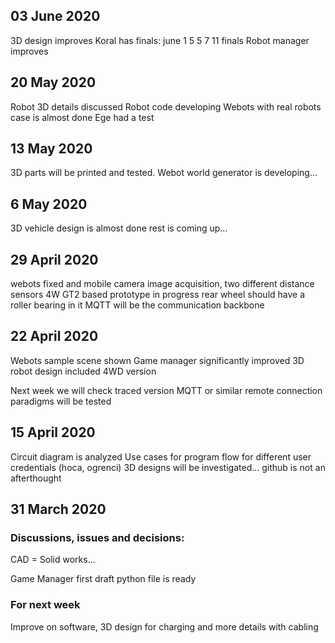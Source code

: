 ## 03 June 2020
3D design improves
Koral has finals: june 1 5 5 7 11 finals
Robot manager improves

## 20 May 2020
Robot 3D details discussed
Robot code developing
Webots with real robots case is almost done
Ege had a test

## 13 May 2020
3D parts will be printed and tested.
Webot world generator is developing...

## 6 May 2020
3D vehicle design is almost done
rest is coming up...

## 29 April 2020
webots fixed and mobile camera image acquisition, two different distance sensors
4W GT2 based prototype in progress rear wheel should have a roller bearing in it
MQTT will be the communication backbone

## 22 April 2020
Webots sample scene shown
Game manager significantly improved
3D robot design included 4WD version

Next week we will check traced version
MQTT or similar remote connection paradigms will be tested



## 15 April 2020
Circuit diagram is analyzed
Use cases for program flow for different user credentials (hoca, ogrenci)
3D designs will be investigated...
github is not an afterthought

## 31 March 2020

### Discussions, issues and decisions:  

CAD = Solid works... 

Game Manager first draft python file is ready


### For next week
Improve on software, 3D design for charging and more details with cabling
